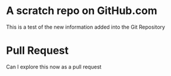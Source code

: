 # A scratch repo on GitHub.com
This is a test of the new information added into the Git Repository

# Pull Request
Can I explore this now as a pull request